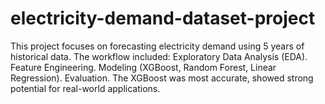 # electricity-demand-dataset-project
This project focuses on forecasting electricity demand using 5 years of historical data.  The workflow included:  Exploratory Data Analysis (EDA).  Feature Engineering.  Modeling (XGBoost, Random Forest, Linear Regression).  Evaluation.  The XGBoost was most accurate, showed strong potential for real-world applications.
